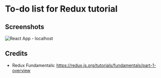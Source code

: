 # To-do list for Redux tutorial

## Screenshots
![React App - localhost](https://user-images.githubusercontent.com/124857321/226081248-637cb61f-aa2f-4772-a491-ad0077305b9b.png)

## Credits
- Redux Fundamentals: https://redux.js.org/tutorials/fundamentals/part-1-overview